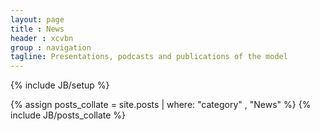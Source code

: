 ```yaml
---
layout: page
title : News
header : xcvbn
group : navigation
tagline: Presentations, podcasts and publications of the model
---
```

{% include JB/setup %}

{% assign posts_collate = site.posts | where: "category" , "News" %}
{% include JB/posts_collate %}

